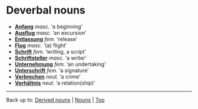 # Deverbal nouns

- **[Anfang](a/an/Anfang.md)** *masc.* ‘a beginning’
- **[Ausflug](a/au/Ausflug.md)** *masc.* ‘an excursion’
- **[Entlassung](e/en/Entlassung.md)** *fem.* ‘release’
- **[Flug](f/fl/Flug.md)** *masc.* ‘(a) flight’
- **[Schrift](s/sc/Schrift.md)** *fem.* ‘writing, a script’
- **[Schriftsteller](s/sc/Schriftsteller.md)** *masc.* ‘a writer’
- **[Unternehmung](u/un/Unternehmung.md)** *fem.* ‘an undertaking’
- **[Unterschrift](u/un/Unterschrift.md)** *fem.* ‘a signature’
- **[Verbrechen](v/ve/Verbrechen.md)** *neut.* ‘a crime’
- **[Verhältnis](v/ve/Verhältnis.md)** *neut.* ‘a relation(ship)’

----

Back up to: [Derived nouns](derivedNouns.md) | [Nouns](index.md) | [Top](../index.md)
